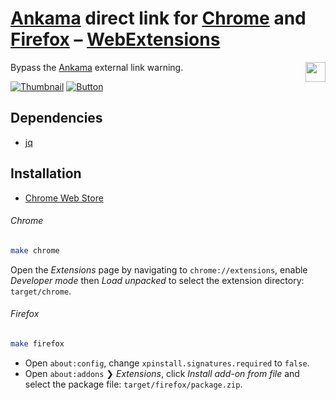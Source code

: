 # [Ankama] direct link for [Chrome] and [Firefox] – [WebExtensions]

[Ankama]: https://ankama.com
[Chrome]: https://google.com/chrome/
[Firefox]: https://mozilla.org/firefox/
[WebExtensions]: https://developer.mozilla.org/en-US/docs/Mozilla/Add-ons/WebExtensions

<img src="https://s.ankama.com/www/static.ankama.com/ankama/www/modules/assets/logo.png" height="32" align="right">

Bypass the [Ankama] external link warning.

[![Thumbnail](https://img.youtube.com/vi_webp/PHd3GTE6lUg/maxresdefault.webp)](https://youtu.be/PHd3GTE6lUg)
[![Button](https://www.iconfinder.com/icons/317714/download/png/16)](https://youtu.be/PHd3GTE6lUg)

## Dependencies

- [jq]

[jq]: https://stedolan.github.io/jq/

## Installation

- [Chrome Web Store](https://chrome.google.com/webstore/detail/ankama-direct-link/fpknnfjpolhekpmfkiibgjlookjalpic)

###### Chrome

``` sh
make chrome
```

Open the _Extensions_ page by navigating to `chrome://extensions`, enable _Developer mode_ then _Load unpacked_ to select the extension directory: `target/chrome`.

###### Firefox

``` sh
make firefox
```

- Open `about:config`, change `xpinstall.signatures.required` to `false`.
- Open `about:addons` ❯ _Extensions_, click _Install add-on from file_ and select the package file: `target/firefox/package.zip`.
